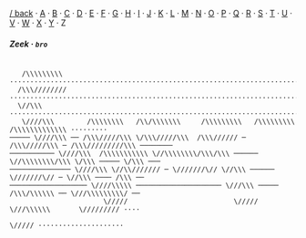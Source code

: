 [/ back](../) · [A](../A) · [B](../B) · [C](../C) · [D](../D) · [E](../E) · [F](../F) · [G](../G) · [H](../H) · [I](../I) · [J](../J) · [K](../K) · [L](../L) · [M](../M) · [N](../N) · [O](../O) · [P](../P) · [Q](../Q) · [R](../R) · [S](../S) · [T](../T) · [U](../U) · [V](../V) · [W](../W) · [X](../X) · [Y](../Y) ·  Z 

##### Zeek · `bro`
```bro

   /\\\\\\\\\ ·····················································································
  /\\\//////// ····················································································
  \//\\\ ··························································································
   \////\\\        /\\\\\\\\   /\\/\\\\\\\     /\\\\\\\\\   /\\\\\\\\\     /\\\\\\\\\\\\\ ·········
───── \////\\\ ── /\\\/////\\\ \/\\\/////\\\  /\\\////// ─ /\\\/////\\\ ─ /\\\/////////\\\ ────────
─────────── \////\\\  /\\\\\\\\\\\ \//\\\\\\\\/\\\/\\\ ────── \//\\\\\\\\/\\\ \/\\\ ───── \/\\\ ───
─────────────── \////\\\ \//\\/////// ─ \///////\// \//\\\ ────── \///////\// ─ \//\\\ ──── /\\\ ──
─────────────────── \////\\\\\ ───────────────────── \///\\\ ───── /\\\/\\\\\\ ── \///\\\\\\\\\/ ──
                       \/////                          \/////      \///\\\\\\       \///////// ····
                                                                       \///// ·····················

```

